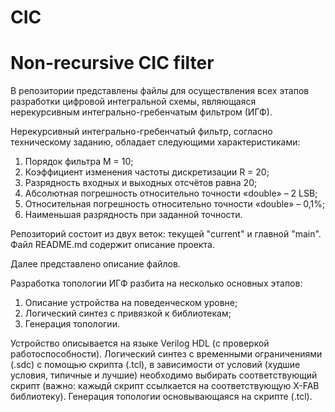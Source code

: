 # CIC
# Non-recursive CIC filter
В репозитории представлены файлы для осуществления всех этапов разработки цифровой интегральной схемы, являющаяся нерекурсивным интегрально-гребенчатым фильтром (ИГФ).

Нерекурсивный интегрально-гребенчатый фильтр, согласно техническому заданию, обладает следующими характеристиками:
1) Порядок фильтра M = 10;
2) Коэффициент изменения частоты дискретизации R = 20;
3) Разрядность входных и выходных отсчётов равна 20;
4) Абсолютная погрешность относительно точности «double» – 2 LSB;
5) Относительная погрешность относительно точности «double» – 0,1%;
6) Наименьшая разрядность при заданной точности.

Репозиторий состоит из двух веток: текущей "current" и главной "main".
Файл README.md содержит описание проекта.

Далее представлено описание файлов.


Разработка топологии ИГФ разбита на несколько основных этапов:
1) Описание устройства на поведенческом уровне; 
2) Логический синтез с привязкой к библиотекам;
3) Генерация топологии.

Устройство описывается на языке Verilog HDL (с проверкой работоспособности).
Логический синтез с временными ограничениями (.sdc) с помощью скрипта (.tcl), в зависимости от условий (худшие условия, типичные и лучшие) необходимо выбирать соответствующий скрипт (важно: кажыдй скрипт ссылкается на соответствующую X-FAB библиотеку).
Генерация топологии основывающаяся на скрипте (.tcl).
